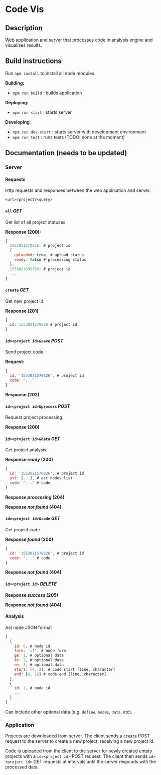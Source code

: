 # Code Vis

## Description

Web application and server that processes code in analysis engine and visualizes results.



## Build instructions

Run `npm install` to install all node modules.

**Building:**
* `npm run build` : builds application

**Deploying:**
* `npm run start` : starts server

**Developing**
* `npm run dev-start` : starts server with development environment
* `npm run test` : runs tests (TODO: none at the moment)



## Documentation (needs to be updated)

### Server

#### Requests

Http requests and responses between the web application and server.

`<url>/project?<query>`


#### `all` *GET*

Get list of all project statuses.

**Response (200):**
```javascript
{
  1553021570826: # project id
  {
    uploaded: true, # upload status
    ready: false # processing status
  },
  1553021695559: # project id
  ...
}
```


#### `create` *GET*

Get new project id.

**Response (201)**
```javascript
{
  id: 1553021570826 # project id
}
```


#### `id=<project id>&save` *POST*

Send project code.

**Request:**
```javascript
{
  id: '1553021570826', # project id
  code: "..."
}
```

**Response (202)**


#### `id=<project id>&process` *POST*

Request project processing.

**Response (200)**


#### `id=<project id>&data` *GET*

Get project analysis.

**Response *ready* (200)**
```javascript
{
  id: '1553021570826', # project id
  ast: [...], # ast nodes list
  code: "..." # code
}
```

**Response *processing* (204)**

**Response *not found* (404)**


#### `id=<project id>&code` *GET*

Get project code.

**Response *found* (200)**
```javascript
{
  id: '1553021570826', # project id
  code: "..." # code
}
```

**Response *not found* (404)**


#### `id=<project id>` *DELETE*

**Response *success* (205)**

**Response *not found* (404)**


#### Analysis

Ast node JSON format
```javascript
[
  {
    id: 0, # node id
    form: 'if', # node form
    ge: 1, # optional data
    te: 2, # optional data
    ee: 3, # optional data
    start: [4, 2], # code start [line, character]
    end: [6, 16] # code end [line, character]
  },
  {
    id: 1, # node id
    ...
  }
]
```
Can include other optional data (e.g. `define`, `nodes`, `data`, etc).



### Application

Projects are downloaded from server.
The client sends a `create` POST request to the server to create a new project, receiving a new project id.

Code is uploaded from the client to the server for newly created empty projects with a `id=<project id>` POST request.
The client then sends `id=<project id>` GET requests at intervals until the server responds with the processed data.



